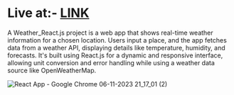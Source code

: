 # Live at:- [LINK](https://vikasbisariya-dev.github.io/Weather_reactjs/)
A Weather_React.js project is a web app that shows real-time weather information for a chosen location. Users input a place, and the app fetches data from a weather API, displaying details like temperature, humidity, and forecasts. It's built using React.js for a dynamic and responsive interface, allowing unit conversion and error handling while using a weather data source like OpenWeatherMap.

![React App - Google Chrome 06-11-2023 21_17_01 (2)](https://github.com/Vikasbisariya-dev/Weather_reactjs/assets/101662974/e075f499-07e3-4589-9134-98406126ceeb)
